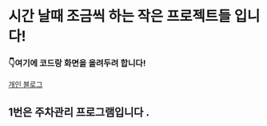# 시간 날때 조금씩 하는 작은 프로젝트들 입니다! 

### 👇여기에 코드랑 화면을 올려두려 합니다!

[개인 블로그]([URL](https://404-err.tistory.com/)https://404-err.tistory.com/)

## 1번은 주차관리 프로그램입니다 .

